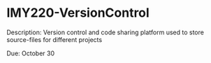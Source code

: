 # IMY220-VersionControl

Description:
    Version control and code sharing platform used to store source-files for different projects

Due: October 30